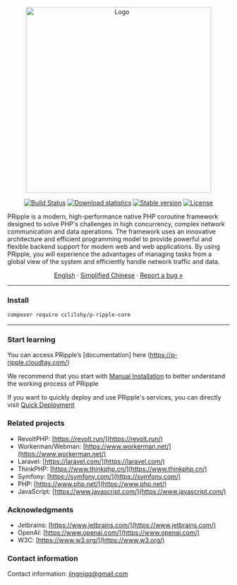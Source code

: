 <p align="center">
<img src="https://www.cloudtay.com/static/image/logo-wide.png" width="420" alt="Logo">
</p>
<p align="center">
<a href="#"><img src="https://img.shields.io/badge/PHP-%3E%3D%208.3-blue" alt="Build Status"></a>
<a href="https://packagist.org/packages/cclilshy/p-ripple-core"><img src="https://img.shields.io/packagist/dt/cclilshy/p-ripple-core " alt="Download statistics"></a>
<a href="https://packagist.org/packages/cclilshy/p-ripple-core"><img src="https://img.shields.io/packagist/v/cclilshy/p-ripple-core " alt="Stable version"></a>
<a href="https://packagist.org/packages/cclilshy/p-ripple-core"><img src="https://img.shields.io/packagist/l/cclilshy/p-ripple-core " alt="License"></a>
</p>
<p>
PRipple is a modern, high-performance native PHP coroutine framework designed to solve PHP's challenges in high concurrency, complex network communication and data operations.
The framework uses an innovative architecture and efficient programming model to provide powerful and flexible backend support for modern web and web applications.
By using PRipple, you will experience the advantages of managing tasks from a global view of the system and efficiently handle network traffic and data. </p>

<p align="center">
    <a href="https://github.com/cloudtay/p-ripple-core">English</a>
    ·
    <a href="https://github.com/cloudtay/p-ripple-core/blob/main/README.zh_CN.md">Simplified Chinese</a>
    ·
    <a href="https://github.com/cloudtay/p-ripple-core/issues">Report a bug »</a>
</p>

---

### Install

```bash
composer require cclilshy/p-ripple-core
```

---

### Start learning

You can access PRipple’s [documentation] here (https://p-ripple.cloudtay.com/)

We recommend that you start with [Manual Installation](https://p-ripple.cloudtay.com/docs/install/professional) to
better understand the working process of PRipple

If you want to quickly deploy and use PRipple's services, you can directly
visit [Quick Deployment](https://p-ripple.cloudtay.com/docs/install/server)

### Related projects

- RevoltPHP: [https://revolt.run/](https://revolt.run/)
- Workerman/Webman: [https://www.workerman.net/](https://www.workerman.net/)
- Laravel: [https://laravel.com/](https://laravel.com/)
- ThinkPHP: [https://www.thinkphp.cn/](https://www.thinkphp.cn/)
- Symfony: [https://symfony.com/](https://symfony.com/)
- PHP: [https://www.php.net/](https://www.php.net/)
- JavaScript: [https://www.javascript.com/](https://www.javascript.com/)

### Acknowledgments

- Jetbrains: [https://www.jetbrains.com/](https://www.jetbrains.com/)
- OpenAI: [https://www.openai.com/](https://www.openai.com/)
- W3C: [https://www.w3.org/](https://www.w3.org/)

### Contact information

Contact information: jingnigg@gmail.com
